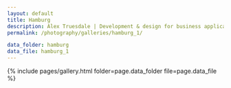 ```yaml
---
layout: default
title: Hamburg
description: Alex Truesdale | Development & design for business applications.. and photos on occasion.
permalink: /photography/galleries/hamburg_1/

data_folder: hamburg
data_file: hamburg_1
---
```

{% include pages/gallery.html folder=page.data_folder file=page.data_file %}
